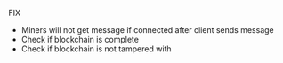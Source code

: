 FIX

* Miners will not get message if connected after client sends message
* Check if blockchain is complete
* Check if blockchain is not tampered with

